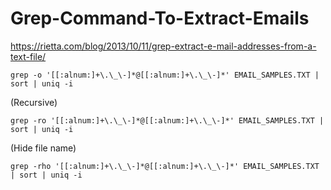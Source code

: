 # Grep-Command-To-Extract-Emails
https://rietta.com/blog/2013/10/11/grep-extract-e-mail-addresses-from-a-text-file/

`grep -o '[[:alnum:]+\.\_\-]*@[[:alnum:]+\.\_\-]*' EMAIL_SAMPLES.TXT | sort | uniq -i`

(Recursive)

`grep -ro '[[:alnum:]+\.\_\-]*@[[:alnum:]+\.\_\-]*' EMAIL_SAMPLES.TXT | sort | uniq -i`

(Hide file name)

`grep -rho '[[:alnum:]+\.\_\-]*@[[:alnum:]+\.\_\-]*' EMAIL_SAMPLES.TXT | sort | uniq -i`
